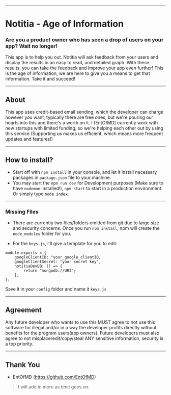----
# Notitia - Age of Information

### Are you a product owner who has seen a drop of users on your app? Wait no longer!

This app is to help you out. Notitia will ask feedback from your users and display the results in an easy to read, and detailed graph. With these results, you can take the feedback and improve your app even further! This is the age of information, we are here to give you a means to get that information. Take it and succeed!

---

## About

This app uses credit-based email sending, which the developer can charge however you want, typically there are free ones, but we're pouring our hearts into this and there's a worth on it. I (EntOfMD) currently work with new startups with limited funding, so we're helping each other out by using this service (Supporting us makes us efficient, which means more frequent updates and features!)

---

## How to install?

-   Start off with `npm install` in your console, and let it install necessary packages in `package.json` file to your machine.
-   You may start the `npm run dev` for Development purposes (Make sure to have `nodemon` installed!), `npm start` to start in a production environment. Or simply type `node index`.

---

### Missing Files

-   There are currently two files/folders omitted from git due to large size and security concerns. Once you run `npm install`, npm will create the `node_modules` folder for you.

-   For the `keys.js`, I'll give a template for you to edit:

```
module.exports = {
	googleClientID: "your_google_clientID,
	googleClientSecret: "your secret key",
	notitiaDevDB: () => {
		return "mongodb://URI";
	},
};
```

Save it in your `config` folder and name it `keys.js`

---

## Agreement

Any future developer who wants to use this MUST agree to not use this software for illegal and/or in a way the developer profits directly without benefits for the program users(app owners). Future developers must also agree to not misplace/edit/copy/steal ANY sensitive information, security is a top priority.

---

## Thank You

-   EntOfMD (https://github.com/EntOfMD)

> I will add in more as time goes on.
